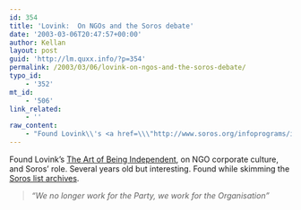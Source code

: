 ```yaml
---
id: 354
title: 'Lovink:  On NGOs and the Soros debate'
date: '2003-03-06T20:47:57+00:00'
author: Kellan
layout: post
guid: 'http://lm.quxx.info/?p=354'
permalink: /2003/03/06/lovink-on-ngos-and-the-soros-debate/
typo_id:
    - '352'
mt_id:
    - '506'
link_related:
    - ''
raw_content:
    - "Found Lovink\\'s <a href=\\\"http://www.soros.org/infoprograms/ict4civilsoc/0033.html\\\">The Art of Being Independent</a>, on NGO corporate culture, and Soros\\' role.  Several years old but interesting.   Found while skimming the \r\n<a href=\\\"http://www.soros.org/infoprograms/\\\">Soros list archives</a>.\r\n<blockquote>\r\n<em>\\\"We no longer work for the Party, we work for the Organisation\\\" </em>\r\n</blockquote>"
---
```


Found Lovink’s [The Art of Being Independent](http://www.soros.org/infoprograms/ict4civilsoc/0033.html), on NGO corporate culture, and Soros’ role. Several years old but interesting. Found while skimming the [Soros list archives](http://www.soros.org/infoprograms/).

> *“We no longer work for the Party, we work for the Organisation”*